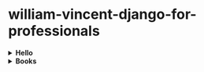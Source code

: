 # william-vincent-django-for-professionals


<details><summary><strong>Hello</strong></summary>
<p> 

|home|
|:-:|
|![main](https://github.com/oguzhanoxel/django-projects-professionals/assets/54795142/db5eee4d-b71e-4ae2-9f6b-d0352fec159e)|


</p>
</details>

<details><summary><strong>Books</strong></summary>
<p>

|home|
|:-:|
|![home](https://github.com/oguzhanoxel/django-projects-professionals/assets/54795142/bf8710e4-d051-452c-add1-80785752ed7f)|

|list|
|:-:|
|![list](https://github.com/oguzhanoxel/django-projects-professionals/assets/54795142/3f685b18-70ac-4c72-8e91-af64de4ea074)|

|detail|
|:-:|
|![detail](https://github.com/oguzhanoxel/django-projects-professionals/assets/54795142/fff78e57-193c-41bf-9bf4-50e9e378cca4)|

|login|
|:-:|
|![login](https://github.com/oguzhanoxel/django-projects-professionals/assets/54795142/a2b97abc-cc76-4dcc-abe8-c792b408ad11)|

|logout|
|:-:|
|![logout](https://github.com/oguzhanoxel/django-projects-professionals/assets/54795142/be53f739-e713-4801-a955-0aa3c32d63a6)|

|orders|
|:-:|
|![orders](https://github.com/oguzhanoxel/django-projects-professionals/assets/54795142/1e471e47-0034-4b1d-a9e7-50c3699a48d7)|

|success|
|:-:|
|![success](https://github.com/oguzhanoxel/django-projects-professionals/assets/54795142/b6359730-e1b8-4fd2-bc28-1dcbce5c284a)|

</p>
</details>
